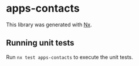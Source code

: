 # apps-contacts

This library was generated with [Nx](https://nx.dev).

## Running unit tests

Run `nx test apps-contacts` to execute the unit tests.
